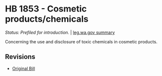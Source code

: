 # HB 1853 - Cosmetic products/chemicals
*Status: Prefiled for introduction.* | [leg.wa.gov summary](https://app.leg.wa.gov/billsummary?BillNumber=1853&Year=2021)

Concerning the use and disclosure of toxic chemicals in cosmetic products.

## Revisions
* [Original Bill](1/)